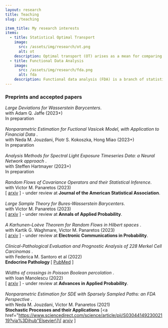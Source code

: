 ```yaml
---
layout: research
title: Teaching 
slug: /teaching

item_title: My research interests
items:
  - title: Statistical Optimal Transport
    image:
      src: /assets/img/research/ot.png
      alt: ot
    description: Optimal transport (OT) arises as a mean for comparing probability measures. It endows the space of probability measures with a peculiar geometrical structure, paving the way for its application in statistics, machine learning, and applied mathematics.
  - title: Functional Data Analysis
    image:
      src: /assets/img/research/fda.png
      alt: fda
    description: Functional data analysis (FDA) is a branch of statistics that analyses data providing information about curves, surfaces or anything else varying over a continuum. In its most general form, under an FDA framework, each sample element of functional data is considered to be a random function.
---
```


<!--- 
Preprints and accepted papers.
-->
<h3>Preprints and accepted papers</h3>


<em> Large Deviations for Wasserstein Barycenters</em>.\
with  Adam Q. Jaffe (2023+)\
In preparation
\
\
<em> Nonparametric Estimation for Fuctional Vasicek Model, with Application to Financial Data </em>.\
with Neda M. Jouzdani, Piotr S. Kokoszka,  Hong Miao (2023+)\
In preparation
\
\
<em> Analysis Methods for Spectral Light Exposure Timeseries Data: a Neural Network approach </em>.\
with  Steffen Hartmayer (2023+)\
In preparation
\
\
<em> Random Flows of Covariance Operators and their Statistical Inference</em>.\
with Victor M. Panaretos (2023)\
\[ <a href="https://arxiv.org/abs/2310.13764">arxiv</a> \] - under review at <strong>Journal of the American Statistical Association</strong>.
\
\
<em>Large Sample Theory for Bures-Wasserstein Barycenters</em>.\
with Victor M. Panaretos (2023)\
\[ <a href="https://arxiv.org/abs/2305.15592">arxiv</a> \] - under review at <strong>Annals of Applied Probability</strong>.
\
\
<em>A Karhunen–Loève Theorem for Random Flows in Hilbert spaces </em>.\
with Kartik G. Waghmare, Victor M. Panaretos (2023)\
\[ <a href="https://arxiv.org/abs/2303.00702">arxiv</a> \] - under review at <strong>Electronic Communications in Probability</strong>.
\
\
<em>Clinical-Pathological Evaluation and Prognostic Analysis of 228 Merkel Cell Carcinomas </em>.\
with Federica M. Santoro et al (2022)\
<strong>Endocrine Pathology </strong> \[ <a href="https://pubmed.ncbi.nlm.nih.gov/35551625/">PubMed</a> \]
\
\
<em>Widths of crossings in Poisson Boolean percolation </em>.\
with Ioan Manolescu (2022)\
\[ <a href="https://arxiv.org/abs/2211.11661">arxiv</a> \] - under review at <strong>Advances in Applied Probability</strong>.
\
\
<em>Nonparametric Estimation for SDE with Sparsely Sampled Paths: an FDA Perspective </em>.\
with Neda M. Jouzdani, Victor M. Panaretos (2021)\
<strong>Stochastic Processes and their Applications</strong> \[<a href="https://www.sciencedirect.com/science/article/pii/S0304414923002119?via%3Dihub"Elsevier\]\[ <a href="https://arxiv.org/abs/2110.14433">arxiv</a> \]

<br />
